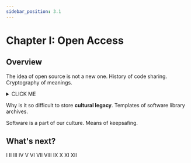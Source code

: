 ```yaml
---
sidebar_position: 3.1
---
```


# Chapter I: Open Access

## Overview
The idea of open source is not a new one. History of code sharing. Cryptography of meanings.

<details><summary>CLICK ME</summary>
<p>

#### Yes, even hidden code blocks!
The meaning perceived by an observer can completely depend on a context.

```python
print("Open Source is a way to safeguard an important information")
```

</p>
</details>

Why is it so difficult to store  **cultural legacy**. Templates of software library archives.

Software is a part of our culture. Means of keepsafing.

## What's next?

Ⅰ	Ⅱ	Ⅲ	Ⅳ	Ⅴ	Ⅵ	Ⅶ	Ⅷ	Ⅸ	Ⅹ	Ⅺ	Ⅻ
